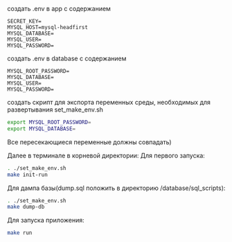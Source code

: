 
создать .env в app с содержанием
```
SECRET_KEY=
MYSQL_HOST=mysql-headfirst
MYSQL_DATABASE=
MYSQL_USER=
MYSQL_PASSWORD=
```

создать .env в database с содержанием
```
MYSQL_ROOT_PASSWORD=
MYSQL_DATABASE=
MYSQL_USER=
MYSQL_PASSWORD=
```

создать скрипт для экспорта переменных среды, необходимых для развертывания set_make_env.sh
```bash
export MYSQL_ROOT_PASSWORD=
export MYSQL_DATABASE=
```
Все пересекающиеся переменные должны совпадать)

Далее в терминале в корневой директории:
Для первого запуска:
```bash
. ./set_make_env.sh
make init-run 
```
Для дампа базы(dump.sql положить в директорию /database/sql_scripts):
```bash
. ./set_make_env.sh
make dump-db
```
Для запуска приложения:
```bash
make run
```
